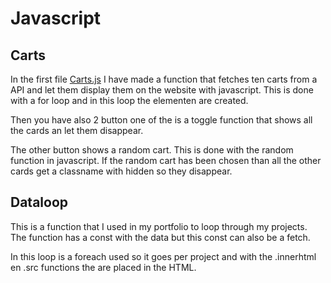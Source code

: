 Javascript
===

Carts
---

In the first file [Carts.js](./Carts.js) I have made a function that fetches ten carts from a API and let them display them on the website with javascript. This is done with a for loop and in this loop the elementen are created.

Then you have also 2 button one of the is a toggle function that shows all the cards an let them disappear.

The other button shows a random cart. This is done with the random function in javascript. If the random cart has been chosen than all the other cards get a classname with hidden so they disappear.


Dataloop
---

This is a function that I used in my portfolio to loop through my projects.
The function has a const with the data but this const can also be a fetch.

In this loop is a foreach used so it goes per project and with the .innerhtml en .src functions the are placed in the HTML.